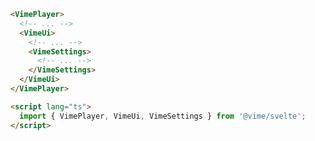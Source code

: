 ```html {5-7,12} title="example.svelte"
<VimePlayer>
  <!-- ... -->
  <VimeUi>
    <!-- ... -->
    <VimeSettings>
      <!-- ... -->
    </VimeSettings>
  </VimeUi>
</VimePlayer>

<script lang="ts">
  import { VimePlayer, VimeUi, VimeSettings } from '@vime/svelte';
</script>
```
